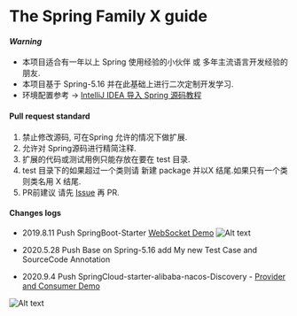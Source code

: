 # The Spring Family X guide 
#### *Warning*

+ 本项目适合有一年以上 Spring 使用经验的小伙伴 或 多年主流语言开发经验的朋友.
+ 本项目基于 Spring-5.16 并在此基础上进行二次定制开发学习. 
+ 环境配置参考 -> [IntelliJ IDEA 导入 Spring 源码教程](http://www.glorze.com/1617.html)

#### Pull request standard

1. 禁止修改源码,  可在Spring 允许的情况下做扩展.
2. 允许对 Spring源码进行精简注释.
3. 扩展的代码或测试用例只能存放在要在 test 目录.
4.  test 目录下的如果超过一个类则请 新建 package 并以X 结尾.如果只有一个类 则类名用 X 结尾.
5. PR前建议  请先 [Issue](https://github.com/XiaoZiShan/Spring-Family-X-Guide/issues/new) 再 PR. 

#### Changes logs 

+ 2019.8.11 Push SpringBoot-Starter [WebSocket Demo](https://github.com/XiaoZiShan/SpringFamily-SourceCodeStudy/blob/master/SpringBoot-Starter-WebSocket/SpringBoot-Starter-WebSocket@2.16)
![Alt text](https://github.com/XiaoZiShan/SpringFamily-SourceCodeStudy/blob/master/SpringBoot-Starter-WebSocket/SpringBoot-Starter-WebSocket@2.16/Demo-README.png?raw=true)

+ 2020.5.28 Push Base on Spring-5.16 add My new Test Case and SourceCode Annotation

+ 2020.9.4 Push SpringCloud-starter-alibaba-nacos-Discovery - [Provider and Consumer Demo](https://github.com/XiaoZiShan/SpringFamily-SourceCodeStudy)

![Alt text](https://github.com/XiaoZiShan/SpringFamily-SourceCodeStudy/blob/master/Spring-Cloud/Alibaba/Nacos/nacos-demo/Nacos-Discovery.png?raw=true)

